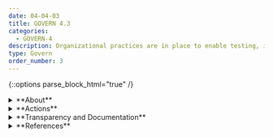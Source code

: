 ```yaml
---
date: 04-04-03
title: GOVERN 4.3
categories:
  - GOVERN-4
description: Organizational practices are in place to enable testing, identification of incidents, and information sharing.
type: Govern
order_number: 3
---
```

{::options parse_block_html="true" /}


<details>
<summary markdown="span">**About**</summary>
<br>
Organizations committed to risk management acknowledge the importance of identifying AI system limitations, detecting and tracking negative impacts and incidents, and sharing information about these issues with appropriate AI actors. Building organizational capacity requires policies and procedures connected to testing and inquiry. 

Issues such as concept drift, AI bias and discrimination, shortcut learning or underspecification are difficult to identify using standard AI testing processes. Organizations can institute in-house use and testing policies and procedures to identify and manage such issues. Efforts can take the form of pre-alpha or pre-beta testing, or deploying internally developed systems or products within the organization. Testing may entail limited and controlled in-house, or publicly available, AI system testbeds. 

Without policies and procedures that enable consistent testing practices, risk management efforts may be bypassed or ignored, exacerbating risks or leading to inconsistent risk management activities. 

Information sharing about impacts or incidents detected during testing or deployment can:
* draw attention to AI system risks, failures, abuses and misuses,
* allow organizations to benefit from insights based on a wide range of AI applications and implementations, and
* allow organizations to be more proactive in avoiding known failure modes.

</details>

<details>
<summary markdown="span">**Actions**</summary>
* Establish policies and procedures to facilitate and equip AI system testing.
* Establish organizational commitment to identifying AI system limitations and sharing of insights about limitations within appropriate AI actor groups.
* Establish guidelines for handling and access control related to AI system risks and performance. 

</details>

<details>
<summary markdown="span">**Transparency and Documentation**</summary>
<br>
Column G goes here.

</details>

<details>
<summary markdown="span">**References**</summary>
<br>
S. McGregor, “Preventing Repeated Real World AI Failures by Cataloging Incidents: The AI Incident Database,” arXiv:2011.08512 [cs], Nov. 2020, arXiv:2011.08512. [URL](http://arxiv.org/abs/2011.08512)

C. Johnson, M. Badger, D. Waltermire, J. Snyder, and C. Skorupka, “Guide to cyber threat information sharing,” National Institute of Standards and Technology, NIST Special Publication 800-150, Nov 2016. [URL](https://doi.org/10.6028/NIST.SP.800-150)

BSA The Software Alliance (2021) Confronting Bias: BSA’s Framework to Build Trust in AI. [URL](https://www.bsa.org/reports/confronting-bias-bsas-framework-to-build-trust-in-ai)

</details>
